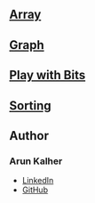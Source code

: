 
## [Array](https://github.com/arunkalher/DSA-Repo/tree/main/Array)

## [Graph](https://github.com/arunkalher/DSA-Repo/tree/main/Graph)

## [Play with Bits](https://github.com/arunkalher/DSA-Repo/tree/main/Play%20with%20Bits)

## [Sorting](https://github.com/arunkalher/DSA-Repo/tree/main/Sorting)


## Author
### Arun Kalher
- [LinkedIn](https://in.linkedin.com/in/arun-kalher-64117522a)
- [GitHub](https://www.github.com/arunkalher)

